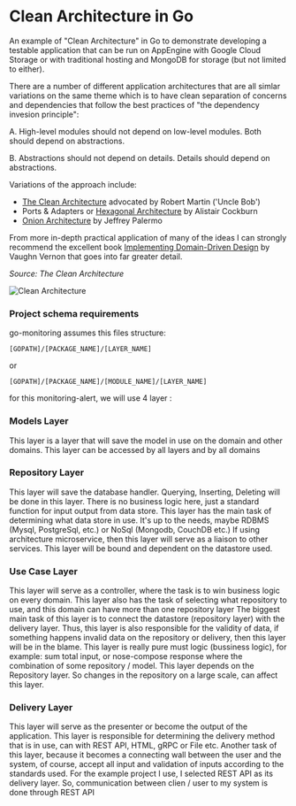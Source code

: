 # Clean Architecture in Go

An example of "Clean Architecture" in Go to demonstrate developing a testable
application that can be run on AppEngine with Google Cloud Storage or with
traditional hosting and MongoDB for storage (but not limited to either).

There are a number of different application architectures that are all simlar
variations on the same theme which is to have clean separation of concerns and
dependencies that follow the best practices of "the dependency invesion principle":

A. High-level modules should not depend on low-level modules. Both should depend on abstractions.

B. Abstractions should not depend on details. Details should depend on abstractions.

Variations of the approach include:

* [The Clean Architecture](https://blog.8thlight.com/uncle-bob/2012/08/13/the-clean-architecture.html) advocated by Robert Martin ('Uncle Bob')
* Ports & Adapters or [Hexagonal Architecture](http://alistair.cockburn.us/Hexagonal+architecture) by Alistair Cockburn
* [Onion Architecture](http://jeffreypalermo.com/blog/the-onion-architecture-part-1/) by Jeffrey Palermo

From more in-depth practical application of many of the ideas I can strongly
recommend the excellent book [Implementing Domain-Driven Design](http://www.amazon.com/Implementing-Domain-Driven-Design-Vaughn-Vernon/dp/0321834577)
by Vaughn Vernon that goes into far greater detail.

_Source: The Clean Architecture_

![Clean Architecture](docs/go-cleanarch.png)


### Project schema requirements

go-monitoring assumes this files structure:

    [GOPATH]/[PACKAGE_NAME]/[LAYER_NAME]

or

    [GOPATH]/[PACKAGE_NAME]/[MODULE_NAME]/[LAYER_NAME]


for this monitoring-alert, we will use 4 layer :

### Models Layer
This layer is a layer that will save the model in use on the domain and other domains.
This layer can be accessed by all layers and by all domains

### Repository Layer
This layer will save the database handler. Querying, Inserting, Deleting will be done in this layer.
There is no business logic here, just a standard function for input output from data store.
This layer has the main task of determining what data store in use. It's up to the needs,
maybe RDBMS (Mysql, PostgreSql, etc.) or NoSql (Mongodb, CouchDB etc.)
If using architecture microservice, then this layer will serve as a liaison to other services.
This layer will be bound and dependent on the datastore used.

### Use Case Layer
This layer will serve as a controller, where the task is to win business logic on every domain.
This layer also has the task of selecting what repository to use, and this domain can have more than one repository layer
The biggest main task of this layer is to connect the datastore (repository layer) with the delivery layer.
Thus, this layer is also responsible for the validity of data, if something happens invalid data on the repository or delivery,
then this layer will be in the blame.
This layer is really pure must logic (bussiness logic), for example: sum total input,
or nose-compose response where the combination of some repository / model.
This layer depends on the Repository layer. So changes in the repository on a large scale, can affect this layer.

### Delivery Layer
This layer will serve as the presenter or become the output of the application.
This layer is responsible for determining the delivery method that is in use, can with REST API, HTML, gRPC or File etc.
Another task of this layer, because it becomes a connecting wall between the user and the system,
of course, accept all input and validation of inputs according to the standards used.
For the example project I use, I selected REST API as its delivery layer.
So, communication between clien / user to my system is done through REST API









